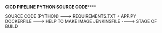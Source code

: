 ******************************CICD PIPELINE PYTHON SOURCE CODE**********************************


SOURCE CODE (PYTHON)  ---> REQUIREMENTS.TXT + APP.PY
DOCKERFILE ---> HELP TO MAKE IMAGE
JENKINSFILE ----> STAGE OF BUILD

